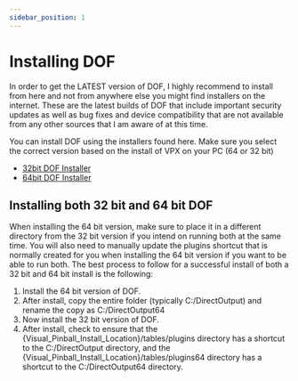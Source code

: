 ```yaml
---
sidebar_position: 1
---
```


# Installing DOF

In order to get the LATEST version of DOF, I highly recommend to install from here and not from anywhere else you might find installers on the internet. These are the latest builds of DOF that include important security updates as well as bug fixes and device compatibility that are not available from any other sources that I am aware of at this time.

You can install DOF using the installers found here. Make sure you select the correct version based on the install of VPX on your PC (64 or 32 bit)
- [32bit DOF Installer](https://github.com/philipellisis/DirectOutput/releases/latest/download/DOFSetup.msi) 
- [64bit DOF Installer](https://github.com/philipellisis/DirectOutput/releases/latest/download/DOFSetup64.msi)

## Installing both 32 bit and 64 bit DOF
When installing the 64 bit version, make sure to place it in a different directory from the 32 bit version if you intend on running both at the same time. You will also need to manually update the plugins shortcut that is normally created for you when installing the 64 bit version if you want to be able to run both. The best process to follow for a successful install of both a 32 bit and 64 bit install is the following:

1. Install the 64 bit version of DOF.
2. After install, copy the entire folder (typically C:/DirectOutput) and rename the copy as C:/DirectOutput64
3. Now install the 32 bit version of DOF.
4. After install, check to ensure that the {Visual_Pinball_Install_Location}/tables/plugins directory has a shortcut to the C:/DirectOutput directory, and the {Visual_Pinball_Install_Location}/tables/plugins64 directory has a shortcut to the C:/DirectOutput64 directory. 